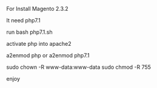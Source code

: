 For Install Magento 2.3.2

It need php7.1 


run bash php7.1.sh

activate php into apache2 

a2enmod php or a2enmod php7.1


sudo chown -R www-data:www-data <magento-path>
sudo chmod -R 755 <magento-path>
  
  
  enjoy
